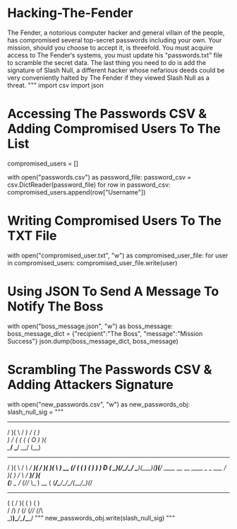 # Hacking-The-Fender
The Fender, a notorious computer hacker and general villain of the people, has compromised several top-secret passwords including your own. Your mission, should you choose to accept it, is threefold. You must acquire access to The Fender‘s systems, you must update his "passwords.txt" file to scramble the secret data. The last thing you need to do is add the signature of Slash Null, a different hacker whose nefarious deeds could be very conveniently halted by The Fender if they viewed Slash Null as a threat.
"""
import csv
import json

# Accessing The Passwords CSV & Adding Compromised Users To The List
compromised_users = []

with open("passwords.csv") as password_file:
  password_csv = csv.DictReader(password_file)
  for row in password_csv:
    compromised_users.append(row["Username"])
    
# Writing Compromised Users To The TXT File
with open("compromised_user.txt", "w") as compromised_user_file:
  for user in compromised_users:
    compromised_user_file.write(user)

# Using JSON To Send A Message To Notify The Boss
with open("boss_message.json", "w") as boss_message:
  boss_message_dict = {"recipient":"The Boss", "message":"Mission Success"}
  json.dump(boss_message_dict, boss_message)

# Scrambling The Passwords CSV & Adding Attackers Signature
with open("new_passwords.csv", "w") as new_passwords_obj:
  slash_null_sig = """
   _  _     ___   __  ____             
/ )( \   / __) /  \(_  _)            
) \/ (  ( (_ \(  O ) )(              
\____/   \___/ \__/ (__)             
 _  _   __    ___  __ _  ____  ____  
/ )( \ / _\  / __)(  / )(  __)(    \ 
) __ (/    \( (__  )  (  ) _)  ) D ( 
\_)(_/\_/\_/ \___)(__\_)(____)(____/ 
        ____  __     __   ____  _  _ 
 ___   / ___)(  )   / _\ / ___)/ )( \
(___)  \___ \/ (_/\/    \\___ \) __ (
       (____/\____/\_/\_/(____/\_)(_/
 __ _  _  _  __    __                
(  ( \/ )( \(  )  (  )               
/    /) \/ (/ (_/\/ (_/\             
\_)__)\____/\____/\____/
"""
  new_passwords_obj.write(slash_null_sig)
"""
